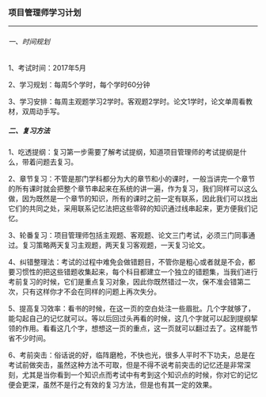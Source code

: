 ### 项目管理师学习计划
---------------------------
###### 一、时间规划
1、考试时间：2017年5月
	
	
2、学习规划：每周5个学时，每个学时60分钟


3、学习安排：每周主观题学习2学时。客观题2学时。论文1学时，论文单周看教材，双周动手写。

##### 二、复习方法

1、吃透提纲：复习第一步需要了解考试提纲，知道项目管理师的考试提纲是什么，带着问题去复习。

2、章节复习：不管是那门学科都分为大的章节和小的课时，一般当讲完一个章节的所有课时就会把整个章节串起来在系统的讲一遍，作为复习，我们同样可以这么做，因为既然是一个章节的知识，所有的课时之前一定有联系，因此我们可以找出它们的共同之处，采用联系记忆法把这些零碎的知识通过线串起来，更方便我们记忆。

3、轮番复习：项目管理师包括主观题、客观题、论文三门考试，必须三门同事通过。复习策略两天复习主观题，两天复习客观题，一天复习论文。

4、纠错整理法：考试的过程中难免会做错题目，不管你是粗心或者就是不会，都要习惯性的把这些错题收集起来，每个科目都建立一个独立的错题集，当我们进行考前复习的时候，它们是重点复习对象，因此你既然错过一次，保不准会错第二次，只有这样你才不会在同样的问题上再次失分。

5、提高复习效率：看书的时候，在这一页的空白处注一些眉批。几个字就够了，能勾起自己的记忆就可以。等以后回过头再看的时候，这几个字就可以起到提纲挈领的作用。看看这几个字，想想这一页的重点，这一页就可以翻过去了。这样能节省不少时间。

6、考前突击：俗话说的好，临阵磨枪，不快也光，很多人平时不下功夫，总是在考试前做突击，虽然这种方法不可取，但是不得不说考前突击的记忆还是非常深刻，尤其是当你看到一个知识点而考试中有考到这个知识点的时候，你对它的记忆便会更深，虽然不是行之有效的复习方法，但是也有其一定的效果。


